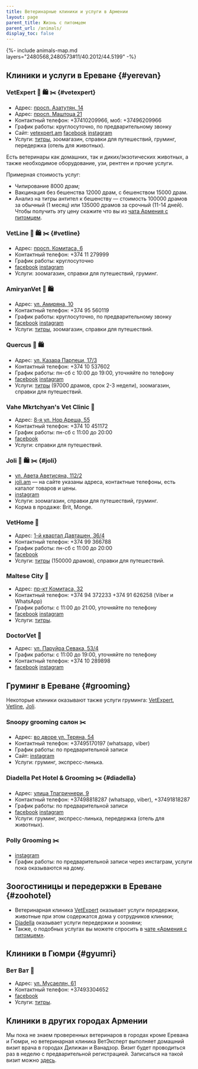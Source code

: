 ```yaml
---
title: Ветеринарные клиники и услуги в Армении
layout: page
parent_title: Жизнь с питомцем
parent_url: /animals/
display_toc: false
---
```


{%- include animals-map.md layers="2480568,2480573#11/40.2012/44.5199" -%}

## Клиники и услуги в Ереване {#yerevan}

<div class="cards vet">
<div class="card">

### VetExpert 🏥 🛍️ ✂️ {#vetexpert}

- Адрес: [просп. Азатутян, 14](https://yandex.ru/maps/org/vet_ekspert/1861952348/)
- Адрес: [просп. Маштоца 21](https://yandex.ru/maps/10262/yerevan/house/YE0YcwZgSUMAQFpqfX15cn5kbA==/)
- Контактный телефон: +37410209966, моб: +37496209966
- График работы: круглосуточно, по предварительному звонку
- Сайт: [vetexpert.am](https://vetexpert.am/ru/) [facebook](https://facebook.com/vetexpertvetgroup) [instagram](https://instagram.com/vetexpertveterinarygroup/)
- Услуги: [титры](rabies-titers.md), зоомагазин, справки для путешествий, груминг, передержка (отель для животных).

Есть ветеринары как домашних, так и диких/экзотических животных, а также необходимое оборудование, узи, рентген и прочие услуги.

Примерная стоимость услуг:
- Чипирование 8000 драм;
- Вакцинация без бешенства 12000 драм, с бешенством 15000 драм.
- Анализ на титры антител к бешенству — стоимость 100000 драмов за обычный (1 месяц)
  или 135000 драмов за срочный (11-14 дней). Чтобы получить эту цену скажите что вы из
  [чата Армения с питомцем](https://t.me/armenia_pets).

</div>
<div class="card">

### VetLine 🏥 🛍️ ✂️️ {#vetline}

- Адрес: [просп. Комитаса, 6](https://yandex.ru/maps/org/kruglosutochnaya_veterinarnaya_klinika_vetlayn/154801169156/)
- Контактный телефон: +374 11 279999
- График работы: круглосуточно
- [facebook](https://facebook.com/vetlinearmenia/) [instagram](https://instagram.com/vetline_vet.clinic/)
- Услуги: зоомагазин, справки для путешествий, груминг.

### AmiryanVet 🏥 🛍️

- Адрес: [ул. Амиряна, 10](https://yandex.ru/maps/org/amiryanvet/209808278094/)
- Контактный телефон: +374 95 560119
- График работы: круглосуточно, по предварительному звонку
- [facebook](https://facebook.com/AmiryanVeterinary) [instagram](https://instagram.com/amiryanvet/)
- Услуги: [титры](rabies-titers.md), зоомагазин, справки для путешествий.

### Quercus 🏥 🛍️

- Адрес: [ул. Казара Парпеци, 17/3](https://yandex.ru/maps/org/quercus_vet_clinic_zoosalon/181982950255/)
- Контактный телефон: +374 10 537602
- График работы: пн-сб с 10:00 до 19:00, уточняйте по телефону
- [facebook](https://facebook.com/profile.php?id=100034328929603) [instagram](https://instagram.com/vet.clinic_quercus/)
- Услуги: [титры](rabies-titers.md) (97000 драмов, срок 2-3 недели), зоомагазин, справки для путешествий.

</div>
<div class="card">

### Vahe Mkrtchyan's Vet Clinic 🏥

- Адрес: [8-я ул. Нор Ареша, 55](https://yandex.ru/maps/org/vahe_mkrtchyan_vet_clinic/106925944672/)
- Контактный телефон: +374 10 451172
- График работы: пн-сб с 11:00 до 20:00
- [facebook](https://facebook.com/VMPC2016)
- Услуги: справки для путешествий.

</div>
<div class="card">

### Joli 🏥 🛍️ ✂️ {#joli}

- [ул. Авета Аветисяна, 112/2](https://yandex.ru/maps/org/veterinarny_tsentr_dzholi/135151397057/)
- [joli.am](https://joli.am/) — на сайте указаны адреса, контактные телефоны, есть каталог товаров и цены.
- [instagram](https://instagram.com/joli_veterinary_center/)
- Услуги: зоомагазин, справки для путешествий, груминг.
- Корма в продаже: Brit, Monge.

</div>
<div class="card">

### VetHome 🏥

- Адрес: [1-й квартал Давташен, 36/4](https://yandex.ru/maps/org/vethome/111774686048/)
- Контактный телефон: +374 99 366788
- График работы: пн-сб с 11:00 до 20:00
- [facebook](https://facebook.com/vethomeyerevan)
- Услуги: [титры](rabies-titers.md) (150000 драмов), справки для путешествий.

</div>
<div class="card">

### Maltese City 🏥

- Адрес: [пр-кт Комитаса, 32](https://yandex.ru/maps/10262/yerevan/house/YE0YcwdjSUQCQFpqfX5xdX5lZg==/)
- Контактный телефон: +374 94 372233 +374 91 626258 (Viber и WhatsApp)
- График работы: с 11:00 до 21:00, уточняйте по телефону
- [facebook](https://facebook.com/maltesecity/) [instagram](https://instagram.com/maltese_city/)
- Услуги: [титры](rabies-titers.md).

</div>
<div class="card">

### DoctorVet 🏥

- Адрес: [ул. Паруйра Севака, 53/4](https://yandex.ru/maps/org/doktor_vet/24738688707/)
- График работы: с 11:00 до 19:00, уточняйте по телефону
- Контактный телефон: +374 10 289898
- [facebook](https://facebook.com/doctorvetveterinaryclinic) [instagram](https://instagram.com/doctorvetarmenia/)

</div>
</div>

## Груминг в Ереване {#grooming}

Некоторые клиники оказывают также услуги груминга: [VetExpert](#vetexpert), [Vetline](#vetline), [Joli](#joli).

### Snoopy grooming салон ✂️

- Адрес: [во дворе ул. Теряна, 54](https://yandex.ru/maps/10262/yerevan/house/YE0YcwZoQUwAQFpqfX15dH9kZw==/)
- Контактный телефон: +37495170197 (whatsapp, viber)
- График работы: по предварительной записи
- Сайт: [instagram](https://instagram.com/snoopy_grooming_salon_studio/)
- Услуги: груминг, экспресс-линька.

### Diadella Pet Hotel & Grooming ✂️ {#diadella}

- Адрес: [улица Тпагричнери, 9](https://yandex.ru/maps/10262/yerevan/house/YE0YcwVgSUEAQFpqfX12dnVhYQ==/)
- Контактный телефон: +37498818287 (whatsapp, viber), +37491818287
- График работы: по предварительной записи
- [facebook](https://www.facebook.com/profile.php?id=100064109612549) [instagram](https://www.instagram.com/diadella_/)
- Услуги: груминг, экспресс-линька, передержка (отель для животных).

### Polly Grooming ✂️

- [instagram](https://www.instagram.com/polly_grooming/)
- График работы: по предварительной записи через инстаграм, услуги пока оказываются на дому.

## Зоогостиницы и передержки в Ереване {#zoohotel}

- Ветеринарная клиника [VetExpert](#vetexpert) оказывает услуги передержки, животные при этом содержатся дома
  у сотрудников клиники;
- [Diadella](#diadella) оказывает услуги передержки и зооняни;
- Также, о подобных услугах вы можете спросить в [чате «Армения с питомцем»](https://t.me/armenia_pets).

## Клиники в Гюмри {#gyumri}

### Вет Ват 🏥

- Адрес: [ул. Мусаелян, 61](https://yandex.ru/maps/org/vet_vat/40293317454/)
- Контактный телефон: +37493304652
- [facebook](https://facebook.com/vetvatVeterinary)
- Услуги: [титры](rabies-titers.md).

## Клиники в других городах Армении

Мы пока не знаем проверенных ветеринаров в городах кроме Еревана и Гюмри, но ветеринарная клиника ВетЭксперт выполняет
домашний визит врача в городах Дилижан и Ванадзор. Визит будет проводиться раз в неделю с предварительной регистрацией.
Записаться на такой визит можно [здесь](https://t.me/VetExpertVisite).
